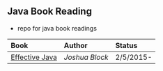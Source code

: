 ## Java Book Reading

- repo for java book readings

| Book | Author| Status|
|:----|:-----|:-----|
|[Effective Java]()| *Joshua Block*| 2/5/2015-|
